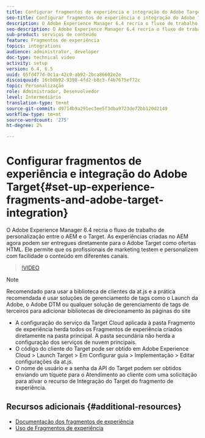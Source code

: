 ```yaml
---
title: Configurar fragmentos de experiência e integração do Adobe Target no AEM
seo-title: Configurar fragmentos de experiência e integração do Adobe Target no AEM
description: O Adobe Experience Manager 6.4 recria o fluxo de trabalho de personalização entre o AEM e o Target. As experiências criadas no AEM agora podem ser entregues diretamente para o Adobe Target como ofertas HTML. Ele permite que os profissionais de marketing testem e personalizem com facilidade o conteúdo em diferentes canais.
seo-description: O Adobe Experience Manager 6.4 recria o fluxo de trabalho de personalização entre o AEM e o Target. As experiências criadas no AEM agora podem ser entregues diretamente para o Adobe Target como ofertas HTML. Ele permite que os profissionais de marketing testem e personalizem com facilidade o conteúdo em diferentes canais.
sub-product: serviços de conteúdo
feature: Fragmentos de experiência
topics: integrations
audience: administrator, developer
doc-type: technical video
activity: setup
version: 6.4, 6.5
uuid: 05fd477d-0c1a-42c0-ab92-2bca86602e2e
discoiquuid: 16cb0b92-9398-4fd2-b8c3-f4b7675ef72c
topic: Personalização
role: Administrador, Desenvolvedor
level: Intermediário
translation-type: tm+mt
source-git-commit: d9714b9a291ec3ee5f3dba9723de72bb120d2149
workflow-type: tm+mt
source-wordcount: '275'
ht-degree: 2%

---
```



# Configurar fragmentos de experiência e integração do Adobe Target{#set-up-experience-fragments-and-adobe-target-integration}

O Adobe Experience Manager 6.4 recria o fluxo de trabalho de personalização entre o AEM e o Target. As experiências criadas no AEM agora podem ser entregues diretamente para o Adobe Target como ofertas HTML. Ele permite que os profissionais de marketing testem e personalizem com facilidade o conteúdo em diferentes canais.

>[!VIDEO](https://video.tv.adobe.com/v/22380/?quality=9&learn=on)

>[!NOTE]
>
>Recomendado para usar a biblioteca de clientes da at.js e a prática recomendada é usar soluções de gerenciamento de tags como o Launch da Adobe, o Adobe DTM ou qualquer solução de gerenciamento de tags de terceiros para adicionar bibliotecas de direcionamento às páginas do site

* A configuração do serviço da Target Cloud aplicada à pasta Fragmento de experiência herda todos os Fragmentos de experiência criados diretamente na pasta principal. A pasta secundária não herda a configuração dos serviços de nuvem principais.
* O código do cliente do Target pode ser obtido em Adobe Experience Cloud > Launch Target > Em Configurar guia > Implementação > Editar configurações da at.js.
* O nome de usuário e a senha da API do Target podem ser obtidos enviando um tíquete para o Atendimento ao cliente com uma solicitação para ativar o recurso de Integração do Target do fragmento de experiência.

## Recursos adicionais {#additional-resources}

* [Documentação dos fragmentos de experiência](https://helpx.adobe.com/experience-manager/6-5/sites/authoring/using/experience-fragments.html)
* [Uso de Fragmentos de experiência](/help/sites/experience-fragments/experience-fragments-feature-video-use.md)

